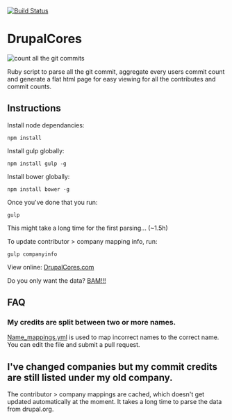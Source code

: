 [![Build Status](https://travis-ci.org/lauriii/drupalcores.svg?branch=master)](https://travis-ci.org/lauriii/drupalcores)
# DrupalCores
![count all the git commits](https://github.com/ericduran/drupalcores/raw/pystart/img.jpg)

Ruby script to parse all the git commit, aggregate every users commit count and generate
a flat html page for easy viewing for all the contributes and commit counts.

## Instructions
Install node dependancies:

    npm install

Install gulp globally:

    npm install gulp -g

Install bower globally:

    npm install bower -g

Once you've done that you run:

    gulp

This might take a long time for the first parsing... (~1.5h)

To update contributor > company mapping info, run:

    gulp companyinfo

View online:
 [DrupalCores.com](http://www.drupalcores.com/)

Do you only want the data?
 [BAM!!!](http://www.drupalcores.com/data.json)

## FAQ

### My credits are split between two or more names.
[Name_mappings.yml](https://github.com/lauriii/drupalcores/blob/master/app/config/name_mappings.yml) is used to map incorrect names to the correct name. You can edit the file and submit a pull request.

## I've changed companies but my commit credits are still listed under my old company.
The contributor > company mappings are cached, which doesn't get updated automatically at the moment. It takes a long time to parse the data from drupal.org.

